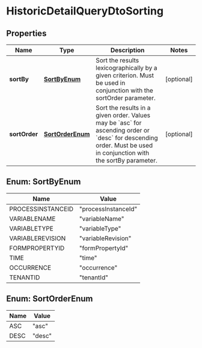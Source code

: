 

# HistoricDetailQueryDtoSorting

## Properties

Name | Type | Description | Notes
------------ | ------------- | ------------- | -------------
**sortBy** | [**SortByEnum**](#SortByEnum) | Sort the results lexicographically by a given criterion. Must be used in conjunction with the sortOrder parameter. |  [optional]
**sortOrder** | [**SortOrderEnum**](#SortOrderEnum) | Sort the results in a given order. Values may be &#x60;asc&#x60; for ascending order or &#x60;desc&#x60; for descending order. Must be used in conjunction with the sortBy parameter. |  [optional]



## Enum: SortByEnum

Name | Value
---- | -----
PROCESSINSTANCEID | &quot;processInstanceId&quot;
VARIABLENAME | &quot;variableName&quot;
VARIABLETYPE | &quot;variableType&quot;
VARIABLEREVISION | &quot;variableRevision&quot;
FORMPROPERTYID | &quot;formPropertyId&quot;
TIME | &quot;time&quot;
OCCURRENCE | &quot;occurrence&quot;
TENANTID | &quot;tenantId&quot;



## Enum: SortOrderEnum

Name | Value
---- | -----
ASC | &quot;asc&quot;
DESC | &quot;desc&quot;



